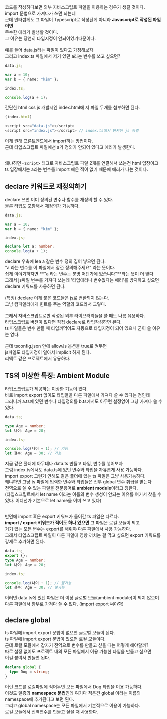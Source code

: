 코드를 작성하다보면 외부 자바스크립트 파일을 이용하는 경우가 생길 것이다. </br>
import 문법으로 가져다가 쓰면 되는데 </br>
근데 안타깝게도 그 파일이 Typescript로 작성된게 아니라 **Javascript로 작성된 파일이면** </br>
무수한 에러가 발생할 것이다. </br>
그 이유는 당연히 타입지정이 안되어있기때문이다. </br>
</br>
예를 들어 data.js라는 파일이 있다고 가정해보자 </br>
그리고 index.ts 파일에서 저기 있던 a라는 변수를 쓰고 싶으면? </br>

```ts
data.js;

var a = 10;
var b = { name: "kim" };
```

```ts
index.ts;

console.log(a + 1);
```

간단한 html css js 개발시엔 index.html에 저 파일 두개를 첨부하면 된다. </br>

```ts
(index.html)

<script src="data.js"></script>
<script src="index.js"></script> // index.ts에서 변환된 js 파일
```

이게 원래 프론트엔드에서 import하는 방법이다. </br>
근데 타입스크립트 파일에선 a가 정의가 안되어 있다고 에러가 발생한다. </br>
</br>

왜냐하면 `<script>` 태그로 자바스크립트 파일 2개를 연결해서 쓰는건 html 입장이고</br>
ts 입장에서는 a라는 변수를 import 해온 적이 없기 때문에 에러가 나는 것이다.</br>

## declare 키워드로 재정의하기

declare 쓰면 이미 정의된 변수나 함수를 재정의 할 수 있다. </br>
물론 타입도 포함해서 재정의가 가능하다. </br>

```ts
data.js;

var a = 10;
var b = { name: "kim" };
```

```ts
index.js;

declare let a: number;
console.log(a + 1);
```

declare 우측에 lea a 같은 변수 정의 집어 넣으면 된다. </br>
"a 라는 변수를 이 파일에서 잠깐 정의해주세요" 라는 뜻이다. </br>
쉽게 이야기하자면 **"a 라는 변수는 분명 어딘가에 있습니다"**라는 뜻이 더 맞다 </br>
그래서 js파일 변수를 가져다 쓰는데 '타입에러나 변수없다는 에러'를 방지하고 싶으면 </br>
declare 키워드를 사용하면 된다. </br>
</br>
(특징)
declare 이게 붙은 코드들은 js로 변환되지 않는다. </br>
그냥 컴파일러에게 힌트를 주는 역할의 코드라서 그렇다. </br>
</br>
그래서 자바스크립트로만 작성된 외부 라이브러리들을 쓸 때도 나름 유용하다. </br>
타입스크립트 버전이 없다면 직접 declare로 타입작성하면 된다. </br>
ts 파일들은 변수 만들 때 타입까먹어도 자동으로 타입지정이 되어 있으니 굳이 쓸 이유는 없다. </br>
</br>
근데 tsconfig.json 안에 allowJs 옵션을 true로 켜두면</br>
js파일도 타입지정이 일아서 implicit 하게 된다.</br>
리액트 같은 프로젝트에서 유용하다.</br>

## TS의 이상한 특징: Ambient Module

타입스크립트가 제공하는 이상한 기능이 있다. </br>
바로 import export 없이도 타입들을 다른 파일에서 가져다 쓸 수 있다는 점인데 </br>
그러니까 a.ts에 있던 변수나 타입정의를 b.ts에서도 아무런 설정없이 그냥 가져다 쓸 수 있다. </br>

```ts
data.ts;

type Age = number;
let 나이: Age = 20;
```

```ts
index.ts;

console.log(나이 + 1); // 가능
let 철수: Age = 30; // 가능
```

지금 같은 폴더에 아무데나 data.ts 만들고 타입, 변수를 넣어보자 </br>
그럼 index.ts에서도 data.ts에 있던 변수와 타입을 자유롭게 사용 가능하다. </br>
import export 그런거 안해도 같은 폴더에 있는 ts 파일은 그냥 사용가능하다. </br>
왜냐하면 그냥 ts 파일에 입력한 변수와 타입들은 전부 global 변수 취급을 받는다 </br>
전역으로 쓸 수 있는 파일을 전문용어로 **ambient module**이라고 칭한다. </br>
(타입스크립트에서 let name 이라는 이름의 변수 생성이 안되는 이유를 여기서 찾을 수 있다. 어디선가 기본으로 let name을 이미 쓰고 있다) </br>
</br>

반면에 import 혹은 export 키워드가 들어간 ts 파일은 다르다. </br>
**import / export 키워드가 적어도 하나 있으면** 그 파일은 로컬 모듈이 되고 </br>
거기 있는 모든 변수는 export를 해줘야 다른 파일에서 사용 가능하다. </br>
그래서 타입스크립트 파일이 다른 파일에 영향 끼치는 걸 막고 싶으면 export 키워드를 강제로 추가하면 된다. </br>

```ts
data.ts;
export {};
type Age = number;
let 나이: Age = 20;
```

```ts
index.ts;

console.log(나이 + 1); // 불가능
let 철수: Age = 30; // 불가능
```

이러면 data.ts에 있던 파일은 더 이상 글로벌 모듈(ambient module)이 되지 않으며 </br>
다른 파일에서 함부로 가져다 쓸 수 없다. (import export 써야함) </br>

## declare global

ts 파일에 import export 문법이 없으면 글로벌 모듈이 된다. </br>
ts 파일에 import export 문법이 있으면 로컬 모듈이다. </br>
근데 로컬 모듈에서 갑자기 전역으로 변수를 만들고 싶을 때는 어떻게 해야할까? </br>
따로 설정 없어도 프로젝트 내의 모든 파일에서 이용 가능한 타입을 만들고 싶으면 </br>
이걸 붙여서 만들면 된다. </br>

```ts
declare global {
  type Dog = string;
}
```

이런 코드를 로컬파일에 적어두면 모든 파일에서 Dog 타입을 이용 가능하다. </br>
이것도 일종의 **namespace 문법**인데 여기다 적은건 global 이라는 이름의 namespace에 추가된다고 보면 된다. </br>
그리고 global namespace는 모든 파일에서 기본적으로 이용이 가능하다. </br>
로컬 모듈에서 전역변수를 만들고 싶을 때 사용한다. </br>
